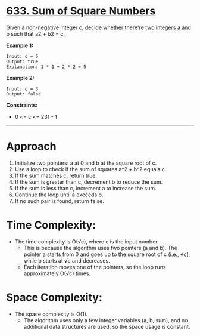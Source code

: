 # [633. Sum of Square Numbers](https://leetcode.com/problems/sum-of-square-numbers/description/)

Given a non-negative integer c, decide whether there're two integers a and b such that a2 + b2 = c.

 

**Example 1:**
```
Input: c = 5
Output: true
Explanation: 1 * 1 + 2 * 2 = 5
```
**Example 2:**
```
Input: c = 3
Output: false
 ```

**Constraints:**

- 0 <= c <= 231 - 1

--- 

# Approach
1. Initialize two pointers: a at 0 and b at the square root of c.
2. Use a loop to check if the sum of squares a^2 + b^2 equals c.
3. If the sum matches c, return true.
4. If the sum is greater than c, decrement b to reduce the sum.
5. If the sum is less than c, increment a to increase the sum.
6. Continue the loop until a exceeds b.
7. If no such pair is found, return false.


# Time Complexity:
- The time complexity is O(√c), where c is the input number.
    - This is because the algorithm uses two pointers (a and b). The pointer a starts from 0 and goes up to the square root of c (i.e., √c), while b starts at √c and decreases.
    - Each iteration moves one of the pointers, so the loop runs approximately O(√c) times.
# Space Complexity:
- The space complexity is O(1).
    - The algorithm uses only a few integer variables (a, b, sum), and no additional data structures are used, so the space usage is constant.